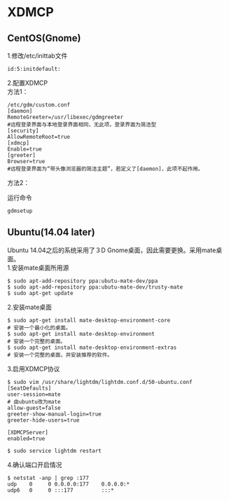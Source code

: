 # XDMCP
## CentOS(Gnome)
1.修改/etc/inittab文件

    id:5:initdefault:

2.配置XDMCP  
方法1：

    /etc/gdm/custom.conf
    [daemon]
    RemoteGreeter=/usr/libexec/gdmgreeter
    #远程登录界面与本地登录界面相同，无此项，登录界面为简洁型
    [security]
    AllowRemoteRoot=true
    [xdmcp]
    Enable=true
    [greeter]
    Browser=true
    #远程登录界面为“带头像浏览器的简洁主题”，若定义了[daemon]，此项不起作用。

方法2：  

运行命令

    gdmsetup

## Ubuntu(14.04 later)
Ubuntu 14.04之后的系统采用了３D Gnome桌面，因此需要更换。采用mate桌面。  
1.安装mate桌面所用源

    $ sudo apt-add-repository ppa:ubutu-mate-dev/ppa
    $ sudo apt-add-repository ppa:ubutu-mate-dev/trusty-mate
    $ sudo apt-get update

2.安装mate桌面

    $ sudo apt-get install mate-desktop-environment-core
    # 安装一个最小化的桌面。
    $ sudo apt-get install mate-desktop-environment
    # 安装一个完整的桌面。
    $ sudo apt-get install mate-desktop-environment-extras
    # 安装一个完整的桌面，并安装推荐的软件。

3.启用XDMCP协议

    $ sudo vim /usr/share/lightdm/lightdm.conf.d/50-ubuntu.conf
    [SeatDefaults]
    user-session=mate
    # 由ubuntu改为mate
    allow-guest=false
    greeter-show-manual-login=true
    greeter-hide-users=true

    [XDMCPServer]
    enabled=true

    $ sudo service lightdm restart

4.确认端口开启情况

    $ netstat -anp | grep :177
    udp    0     0 0.0.0.0:177    0.0.0.0:*
    udp6   0     0 :::177         :::*
